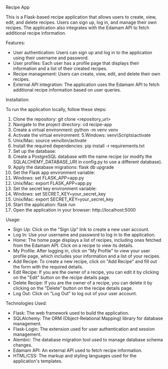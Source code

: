 Recipe App


This is a Flask-based recipe application that allows users to create, view, edit, and delete recipes. Users can sign up, log in, and manage their own recipes. The application also integrates with the Edamam API to fetch additional recipe information.


Features:

- User authentication: Users can sign up and log in to the application using their username and password.
- User profiles: Each user has a profile page that displays their information and a list of their created recipes.
- Recipe management: Users can create, view, edit, and delete their own recipes.
- External API integration: The application uses the Edamam API to fetch additional recipe information based on user queries.



Installation:

To run the application locally, follow these steps:

1. Clone the repository: git clone <repository_url>
2. Navigate to the project directory: cd recipe-app
3. Create a virtual environment: python -m venv venv
4. Activate the virtual environment:
5.Windows: venv\Scripts\activate
6. Unix/Mac: source venv/bin/activate
7. Install the required dependencies: pip install -r requirements.txt
8. Set up the database:
9. Create a PostgreSQL database with the name recipe (or modify the SQLALCHEMY_DATABASE_URI in config.py to use a different database).
10. Apply the database migrations: flask db upgrade
11. Set the Flask app environment variable:
12. Windows: set FLASK_APP=app.py
13. Unix/Mac: export FLASK_APP=app.py
14. Set the secret key environment variable:
15. Windows: set SECRET_KEY=your_secret_key
16. Unix/Mac: export SECRET_KEY=your_secret_key
17. Start the application: flask run
18. Open the application in your browser: http://localhost:5000



Usage:

- Sign Up: Click on the "Sign Up" link to create a new user account.
- Log In: Use your username and password to log in to the application.
- Home: The home page displays a list of recipes, including ones fetched from the Edamam API. Click on a recipe to view its details.
- My Profile: After logging in, click on "My Profile" to view your user profile page, which includes your information and a list of your recipes.
- Add Recipe: To create a new recipe, click on "Add Recipe" and fill out the form with the required details.
- Edit Recipe: If you are the owner of a recipe, you can edit it by clicking on the "Edit" button on the recipe details page.
- Delete Recipe: If you are the owner of a recipe, you can delete it by clicking on the "Delete" button on the recipe details page.
- Log Out: Click on "Log Out" to log out of your user account.



Technologies Used:

- Flask: The web framework used to build the application.
- SQLAlchemy: The ORM (Object-Relational Mapping) library for database management.
- Flask-Login: The extension used for user authentication and session management.
- Alembic: The database migration tool used to manage database schema changes.
- Edamam API: An external API used to fetch recipe information.
- HTML/CSS: The markup and styling languages used for the application's templates.


